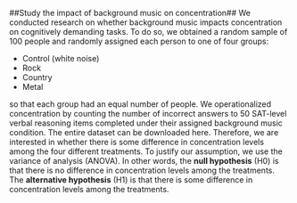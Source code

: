 ##Study the impact of background music on concentration##
We conducted research on whether background music impacts concentration on cognitively demanding tasks. To do so, we obtained a random sample of 100 people and randomly assigned each person to one of four groups: 
- Control (white noise)
- Rock
- Country
- Metal 

so that each group had an equal number of people. We operationalized concentration by counting the number of incorrect answers to 50 SAT-level verbal reasoning items completed under their assigned background music condition. The entire dataset can be downloaded here. Therefore, we are interested in whether there is some difference in concentration levels among the four different treatments. To justify our assumption, we use the variance of analysis (ANOVA). In other words, the **null hypothesis** (H0) is that there is no difference in concentration levels among the treatments. The **alternative hypothesis** (H1) is that there is some difference in concentration levels among the treatments. 

